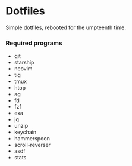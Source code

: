 # Dotfiles

Simple dotfiles, rebooted for the umpteenth time.

### Required programs

- git
- starship
- neovim
- tig
- tmux
- htop
- ag
- fd
- fzf
- exa
- jq
- unzip
- keychain
- hammerspoon
- scroll-reverser
- asdf
- stats


